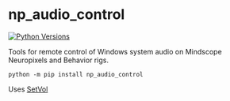 # np_audio_control

[![Python
Versions](https://img.shields.io/pypi/pyversions/np_audio_control.svg)](https://pypi.org/project/np-audio-control/)

Tools for remote control of Windows system audio on Mindscope Neuropixels and Behavior rigs.


```shell
python -m pip install np_audio_control
```

Uses [SetVol](https://www.rlatour.com/setvol/)